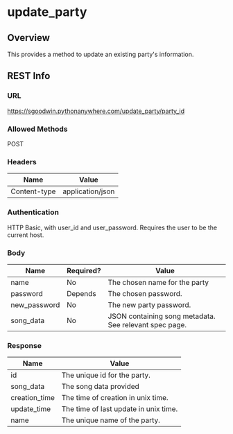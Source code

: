 update_party
=====================

Overview
---------------------
This provides a method to update an existing party's information.

REST Info
---------------------
### URL
https://sgoodwin.pythonanywhere.com/update_party/party_id

### Allowed Methods
POST

### Headers
Name | Value
-----|------
Content-type | application/json

### Authentication
HTTP Basic, with user_id and user_password.
Requires the user to be the current host.


### Body 
Name | Required? | Value
-----|-----------|------
name | No | The chosen name for the party
password | Depends | The chosen password.
new_password | No | The new party password.
song_data | No | JSON containing song metadata. See relevant spec page.

### Response
Name | Value
-----|------
id | The unique id for the party.
song_data | The song data provided
creation_time | The time of creation in unix time.
update_time | The time of last update in unix time.
name | The unique name of the party. 

